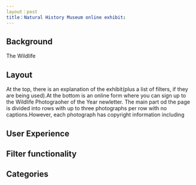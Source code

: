 ```yaml
---
layout：post
title：Natural History Museum online exhibit: 
---
```


## Background
The Wildlife 

## Layout
At the top, there is an explanation of the exhibit(plus a list of filters, if they are being used).At the bottom is an online form where you can sign up to the
Wildlife Photograoher of the Year newletter. The main part od the page is divided into rows with up to three photographs per row with no captions.However, each photograph
has copyright information including 



## User Experience

## Filter functionality

## Categories

